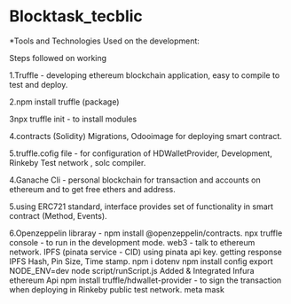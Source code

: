 # Blocktask_tecblic
*Tools and Technologies Used on the development:

Steps followed on working

1.Truffle - developing ethereum blockchain application, easy to compile to test and deploy.

2.npm install truffle (package)

3npx truffle init - to install modules 

4.contracts (Solidity)  Migrations, Odooimage for deploying smart contract. 

5.truffle.cofig file - for configuration of HDWalletProvider, Development, Rinkeby Test network , solc compiler.

4.Ganache Cli - personal blockchain for transaction and accounts on ethereum and to get free ethers and address.

5.using ERC721 standard, interface provides set of functionality in smart contract (Method, Events).

6.Openzeppelin libraray - npm install @openzeppelin/contracts. 
npx truffle console - to run in the development mode.
web3 -  talk to ethereum network. 
IPFS (pinata service - CID)
using pinata api key. getting response IPFS Hash, Pin Size, Time stamp.
npm i dotenv
npm install config
export NODE_ENV=dev
node script/runScript.js
Added & Integrated Infura ethereum Api
npm install truffle/hdwallet-provider - to sign the transaction when deploying in Rinkeby public test network.
meta mask
